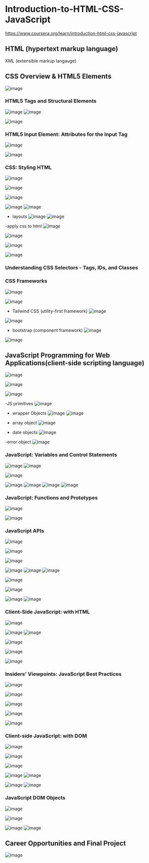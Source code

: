 # Introduction-to-HTML-CSS-JavaScript
https://www.coursera.org/learn/introduction-html-css-javascript


## HTML (hypertext markup language)

XML (extensible markup langauge)


## CSS Overview & HTML5 Elements
![image](https://github.com/user-attachments/assets/3dd68bdd-ac92-4cfb-8629-c07b201f4d7e)

### HTML5 Tags and Structural Elements
![image](https://github.com/user-attachments/assets/7ea55df9-c07f-4e1a-ade1-d3a07387f961)
![image](https://github.com/user-attachments/assets/0ad0a18e-d1cb-44dc-b16a-316b50e0c3f9)

![image](https://github.com/user-attachments/assets/1c3dc19d-68c2-4bb2-ab95-ff89db997d28)

### HTML5 Input Element: Attributes for the Input Tag
![image](https://github.com/user-attachments/assets/aae1121a-e4c1-4d8c-82cb-2b2e76d0fe4e)

![image](https://github.com/user-attachments/assets/77983a25-663a-4aab-b308-6040130bebf7)

### CSS: Styling HTML
![image](https://github.com/user-attachments/assets/1aec65f9-7ccc-4bf0-b367-457a9a4161c2)

![image](https://github.com/user-attachments/assets/9681712f-9f86-4598-98d0-cb5cc2010e61)

![image](https://github.com/user-attachments/assets/13aedca4-4a9a-4b33-831a-40ec29d56800)

![image](https://github.com/user-attachments/assets/68e62c98-a45d-4cc3-a8d1-663a12b7563d)
![image](https://github.com/user-attachments/assets/f25cea02-c82c-4b42-bfe9-d54415a0e045)

- layouts
  ![image](https://github.com/user-attachments/assets/b14ff2a3-b9b3-4cdc-a73c-a41c78603293)
  ![image](https://github.com/user-attachments/assets/124d276c-582d-4df3-8454-7d2f744aa666)

-apply css to html
![image](https://github.com/user-attachments/assets/b7e6d207-4235-42b0-a5fe-2c437a92f642)

![image](https://github.com/user-attachments/assets/16fe77bf-b70a-420e-8401-4f7007213e9c)

![image](https://github.com/user-attachments/assets/55b0b22b-2a22-4b64-a67b-e5f34834a2f9)

![image](https://github.com/user-attachments/assets/e8751752-b754-4dcc-aa76-c4ef1d9d1314)

### Understanding CSS Selectors - Tags, IDs, and Classes

### CSS Frameworks
![image](https://github.com/user-attachments/assets/d5747954-df4f-4ed1-b8b5-f9fd5de7f3f2)

![image](https://github.com/user-attachments/assets/0abb9a51-f82a-4f47-9142-8a9da49e9db6)

- Tailwind CSS (utility-first framework)
  ![image](https://github.com/user-attachments/assets/3154c6dc-8f3d-43bf-81ae-ee6ce10a80aa)
  

![image](https://github.com/user-attachments/assets/73b8c8f0-ba48-4c66-abec-d8ffb649513a)

- bootstrap (component framework)
  ![image](https://github.com/user-attachments/assets/e1ea6348-143d-4315-9378-e9b3c1dea1e7)

![image](https://github.com/user-attachments/assets/731bfb4f-1e10-4c53-a9f0-96cd9ce7ef40)




## JavaScript Programming for Web Applications(client-side scripting language)
![image](https://github.com/user-attachments/assets/b2d3944e-ce78-4784-86fb-1f367500a91e)

![image](https://github.com/user-attachments/assets/a72715b8-d176-4c87-b62d-0d3ef49b93e3)

![image](https://github.com/user-attachments/assets/93973a39-4895-4ae5-9183-1ddaeded5cdc)

-JS primitives
![image](https://github.com/user-attachments/assets/b4193d2d-6e11-4665-bdfe-964fce653807)

- wrapper Objects
  ![image](https://github.com/user-attachments/assets/16282e57-24be-40b6-bed4-095bba2139df)
![image](https://github.com/user-attachments/assets/e3f496a7-978b-4c36-92f9-7293afb3de25)

- array object
  ![image](https://github.com/user-attachments/assets/5c33e4b8-17a6-40fa-a16d-59aa30def9c4)

- date objects
  ![image](https://github.com/user-attachments/assets/739d007d-8cb7-45f3-b931-97d48cbd36c5)

-error object
![image](https://github.com/user-attachments/assets/d1cfd61e-ea28-4167-8581-96c23fc7a898)


### JavaScript: Variables and Control Statements
![image](https://github.com/user-attachments/assets/7a6d7b5a-716d-42ee-8acf-00fba5b51bad)
![image](https://github.com/user-attachments/assets/b6812105-92fc-41ae-8107-c667715ebcb1)

![image](https://github.com/user-attachments/assets/6fce4718-931e-4276-97d2-b5e4ec0f6b8f)

![image](https://github.com/user-attachments/assets/58eaa442-e2e7-4d12-8e27-5d9222c05a4b)
![image](https://github.com/user-attachments/assets/ffc930bc-7abd-4e2a-9c89-2a243bbb2f44)
![image](https://github.com/user-attachments/assets/1db29660-8356-4831-9490-6b873297dca3)
![image](https://github.com/user-attachments/assets/1206f7d1-38ec-4971-94c3-0393e89c4a3b)


### JavaScript: Functions and Prototypes
![image](https://github.com/user-attachments/assets/b51593b0-dc6b-48db-9777-082f453c4572)

![image](https://github.com/user-attachments/assets/a2ebb057-64c6-421f-8002-50616bb187fe)

### JavaScript APIs
![image](https://github.com/user-attachments/assets/50db2ddb-3c0f-430c-9b70-7fdbb5f60fa8)

![image](https://github.com/user-attachments/assets/8bbc77d4-14f1-4a45-a629-3c5d722fa63c)


![image](https://github.com/user-attachments/assets/7dd77f90-3cda-402d-bec0-35563e20e715)

![image](https://github.com/user-attachments/assets/b5d44223-782f-468f-bf07-e21cdabdae9c)
![image](https://github.com/user-attachments/assets/979cd749-113f-4c7b-8d92-f4a35d783395)
![image](https://github.com/user-attachments/assets/160a859f-0812-46fb-b625-8d78392d1bbd)

![image](https://github.com/user-attachments/assets/cf9c636c-31ed-4b08-8cbb-59556b7379cd)

![image](https://github.com/user-attachments/assets/9fefc08a-7f81-4080-8759-c420d9aea658)

![image](https://github.com/user-attachments/assets/5267f168-5863-437b-a597-4dbb3e8ea06c)
![image](https://github.com/user-attachments/assets/42261a16-57b8-4cda-a12d-730aceb09885)

### Client-Side JavaScript: with HTML
![image](https://github.com/user-attachments/assets/d36a99f3-6297-4401-876f-5ba532e6b327)

![image](https://github.com/user-attachments/assets/3b07e072-4a90-48cd-bad6-8388f26da0d9)
![image](https://github.com/user-attachments/assets/8f1b2162-4fd9-401d-a25a-b6aec5b14a8a)

![image](https://github.com/user-attachments/assets/0e4b1656-5343-44b9-93fa-81e695672856)

![image](https://github.com/user-attachments/assets/8577ee76-d410-4f6b-a3d5-a24e2ecd60e4)

![image](https://github.com/user-attachments/assets/f2932fb0-4048-4838-9300-6948180ec927)

### Insiders' Viewpoints: JavaScript Best Practices
![image](https://github.com/user-attachments/assets/640c6c22-d182-4619-a66b-864da49b42ff)

![image](https://github.com/user-attachments/assets/669c96d5-4715-472b-9435-f134620a1936)

![image](https://github.com/user-attachments/assets/0a603343-1578-4f73-b96e-9ca85bf94c06)

![image](https://github.com/user-attachments/assets/ad65d93d-a1b0-481e-ae71-5f9869f0eeb7)

![image](https://github.com/user-attachments/assets/c546febc-6842-41ec-b5fb-498d6f63313b)





### Client-side JavaScript: with DOM
![image](https://github.com/user-attachments/assets/ac32083a-2f82-43f1-8891-c9876cdf0bd2)

![image](https://github.com/user-attachments/assets/25ab7396-2d5f-4010-909c-68fe41e47e3a)

![image](https://github.com/user-attachments/assets/7777d7e8-9307-4cdb-a8b0-3f64fe98ac8a)

![image](https://github.com/user-attachments/assets/dbdb1e43-021f-4b99-b670-69a733fed96d)
![image](https://github.com/user-attachments/assets/5d8a3fdc-7ea8-414b-90b8-a9ed4899f19a)

![image](https://github.com/user-attachments/assets/88cf2620-d2c9-4f75-82b1-2c7d4c911b4b)
![image](https://github.com/user-attachments/assets/d37e52e9-628a-464c-8d49-3883a3a81bf8)




### JavaScript DOM Objects
![image](https://github.com/user-attachments/assets/baaad704-793a-42d2-b55e-9143b9f12939)

![image](https://github.com/user-attachments/assets/ea6920b3-22d2-4121-ab7a-827f72c83ce5)

![image](https://github.com/user-attachments/assets/c1550fb3-566a-4b5b-b1fb-86007cd002cd)
![image](https://github.com/user-attachments/assets/2f1ea2ed-a333-4c5a-a2bb-9c0779ab9b71)






## Career Opportunities and Final Project
![image](https://github.com/user-attachments/assets/20897878-eb67-461c-8878-ffb27d35c3e5)
